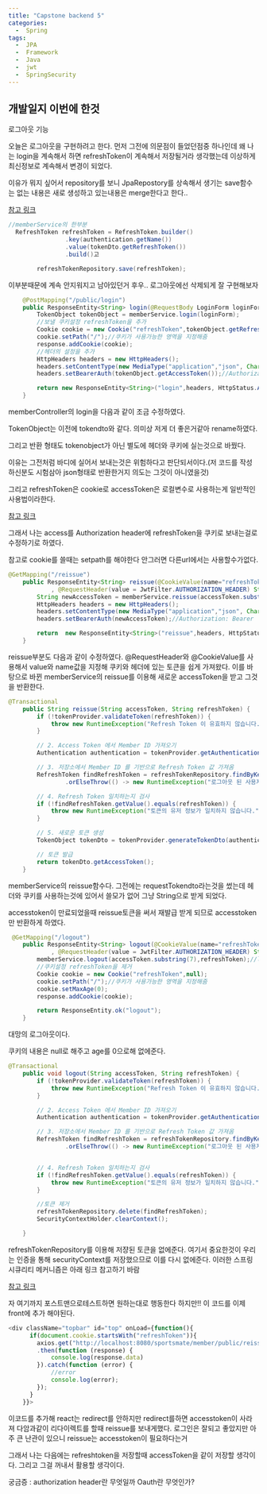 ```yaml
---
title: "Capstone backend 5"
categories:
  -  Spring
tags:
  -  JPA
  -  Framework
  -  Java
  -  jwt
  -  SpringSecurity 
---
```

개발일지 이번에 한것
------
로그아웃 기능

오늘은 로그아웃을 구현하려고 한다. 먼저 그전에 의문점이 들었던점중 하나인데 왜 나는 login을 계속해서 하면 refreshToken이 계속해서 저장될거라 생각했는데 이상하게 최신정보로 계속해서 변경이 되었다. 

이유가 뭐지 싶어서 repository를 보니 JpaRepostory를 상속해서 생기는 save함수는 없는 내용은 새로 생성하고 있는내용은 merge한다고 한다..

[참고 링크](https://umanking.github.io/2019/04/12/jpa-persist-merge/)


```java
//memberService의 한부분 
  RefreshToken refreshToken = RefreshToken.builder()
                .key(authentication.getName())
                .value(tokenDto.getRefreshToken())
                .build()고

        refreshTokenRepository.save(refreshToken);
```

이부분때문에 계속 안지워지고 남아있던거 후우.. 로그아웃에선 삭제되게 잘 구현해보자 


```java
    @PostMapping("/public/login")
    public ResponseEntity<String> login(@RequestBody LoginForm loginForm, HttpServletResponse response){
        TokenObject tokenObject = memberService.login(loginForm);
        //보낼 쿠키설정 refreshToken을 추가
        Cookie cookie = new Cookie("refreshToken",tokenObject.getRefreshToken());
        cookie.setPath("/");//쿠키가 사용가능한 영역을 지정해줌
        response.addCookie(cookie);
        //헤더의 설정을 추가
        HttpHeaders headers = new HttpHeaders();
        headers.setContentType(new MediaType("application","json", Charset.forName("UTF-8")));
        headers.setBearerAuth(tokenObject.getAccessToken());//Authorization: Bearer

        return new ResponseEntity<String>("login",headers, HttpStatus.ACCEPTED);
    }

```
memberController의
login을 다음과 같이 조금 수정하였다.

TokenObject는 이전에 tokendto와 같다. 의미상 저게 더 좋은거같아 rename하였다.

그리고 반환 형태도 tokenobject가 아닌 별도에 헤더와 쿠키에 실는것으로 바꿨다.

이유는 그전처럼 바디에 실어서 보내는것은 위험하다고 판단되서이다.(저 코드를 작성하신분도 시험삼아 json형태로 반환한거지 의도는 그것이 아니였을것)

그리고 refreshToken은 cookie로 accessToken은 로컬변수로 사용하는게 일반적인 사용법이라한다.

[참고 링크](https://simsimjae.tistory.com/482?category=384816)

그래서 나는 access를 Authorization header에 refreshToken을 쿠키로 보내는걸로 수정하기로 하였다.

참고로 cookie를 쓸때는 setpath를 해야한다 안그러면 다른url에서는 사용할수가없다. 


```java
@GetMapping("/reissue")
    public ResponseEntity<String> reissue(@CookieValue(name="refreshToken") String refreshToken
            , @RequestHeader(value = JwtFilter.AUTHORIZATION_HEADER) String accessToken) {
        String newAccessToken = memberService.reissue(accessToken.substring(7),refreshToken);
        HttpHeaders headers = new HttpHeaders();
        headers.setContentType(new MediaType("application","json", Charset.forName("UTF-8")));
        headers.setBearerAuth(newAccessToken);//Authorization: Bearer

        return  new ResponseEntity<String>("reissue",headers, HttpStatus.ACCEPTED);
    }
```
reissue부분도 다음과 같이 수정하였다. @RequestHeader와 @CookieValue를 사용해서 value와 name값을 지정해 쿠키와 헤더에 있는 토큰을 쉽게 가져왔다. 이를 바탕으로 바뀐 memberService의 reissue를 이용해 새로운 accessToken을 받고 그것을 반환한다.

```java
@Transactional
    public String reissue(String accessToken, String refreshToken) {
        if (!tokenProvider.validateToken(refreshToken)) {
            throw new RuntimeException("Refresh Token 이 유효하지 않습니다.");
        }

        // 2. Access Token 에서 Member ID 가져오기
        Authentication authentication = tokenProvider.getAuthentication(accessToken);

        // 3. 저장소에서 Member ID 를 기반으로 Refresh Token 값 가져옴
        RefreshToken findRefreshToken = refreshTokenRepository.findByKey(authentication.getName())
                .orElseThrow(() -> new RuntimeException("로그아웃 된 사용자입니다."));

        // 4. Refresh Token 일치하는지 검사
        if (!findRefreshToken.getValue().equals(refreshToken)) {
            throw new RuntimeException("토큰의 유저 정보가 일치하지 않습니다.");
        }

        // 5. 새로운 토큰 생성
        TokenObject tokenDto = tokenProvider.generateTokenDto(authentication);

        // 토큰 발급
        return tokenDto.getAccessToken();
    }
```
memberService의 reissue함수다. 그전에는 requestTokendto라는것을 썼는데 헤더와 쿠키를 사용하는것에 있어서 쓸모가 없어 그냥 String으로 받게 되었다.

accesstoken이 만료되었을때 reissue토큰을 써서 재발급 받게 되므로 accesstoken만 반환하게 하였다.

```java
 @GetMapping("/logout")
    public ResponseEntity<String> logout(@CookieValue(name="refreshToken") String refreshToken
            , @RequestHeader(value = JwtFilter.AUTHORIZATION_HEADER) String accessToken ,HttpServletResponse response){
        memberService.logout(accessToken.substring(7),refreshToken);//logout
        //쿠키설정 refreshToken을 제거
        Cookie cookie = new Cookie("refreshToken",null);
        cookie.setPath("/");//쿠키가 사용가능한 영역을 지정해줌
        cookie.setMaxAge(0);
        response.addCookie(cookie);

        return ResponseEntity.ok("logout");
    }
```
대망의 로그아웃이다.

쿠키의 내용은 null로 해주고 age를 0으로해 없에준다.

```java
@Transactional
    public void logout(String accessToken, String refreshToken) {
        if (!tokenProvider.validateToken(refreshToken)) {
            throw new RuntimeException("Refresh Token 이 유효하지 않습니다.");
        }

        // 2. Access Token 에서 Member ID 가져오기
        Authentication authentication = tokenProvider.getAuthentication(accessToken);

        // 3. 저장소에서 Member ID 를 기반으로 Refresh Token 값 가져옴
        RefreshToken findRefreshToken = refreshTokenRepository.findByKey(authentication.getName())
                .orElseThrow(() -> new RuntimeException("로그아웃 된 사용자입니다."));


        // 4. Refresh Token 일치하는지 검사
        if (!findRefreshToken.getValue().equals(refreshToken)) {
            throw new RuntimeException("토큰의 유저 정보가 일치하지 않습니다.");
        }

        //토큰 제거
        refreshTokenRepository.delete(findRefreshToken);
        SecurityContextHolder.clearContext();

    }
```
refreshTokenRepository를 이용해 저쟝된 토큰을 없에준다.
여기서 중요한것이 우리는 인증을 통해 securityContext를 저장했으므로 이를 다시 없에준다.
이러한 스프링 시큐리티 메커니즘은 아래 링크 참고하기 바람

[참고 링크](https://catsbi.oopy.io/f9b0d83c-4775-47da-9c81-2261851fe0d0)

자 여기까지 포스트맨으로테스트하면 원하는대로 행동한다 하지만!! 이 코드를 이제 front에
추가 해야된다.

```javascript
<div className="topbar" id="top" onLoad={function(){
      if(document.cookie.startsWith("refreshToken")){
        axios.get("http://localhost:8080/sportsmate/member/public/reissue")
        .then(function (response) {
            console.log(response.data)
        }).catch(function (error) {
            //error
            console.log(error);
        });
      }
    }}>
```
이코드를 추가해 react는 redirect를 안하지만 redirect를하면 accesstoken이 사라져 다암과같이 리다이렉트를 할때 reissue를 보내게했다. 로그인은 잘되고 좋았지만 아주 큰 난관이 있으니 reissue는 accesstoken이 필요하다는거

 그래서 나는 다음에는 refreshtoken을 저장할때 accessToken을 같이 저장할 생각이다. 그리고 그걸 꺼내서 활용할 생각이다. 

궁금증 : 
authorization header란 무엇일까 Oauth란 무엇인가?

